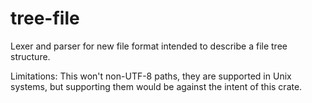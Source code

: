 # tree-file
Lexer and parser for new file format intended to describe a file tree structure.

Limitations: This won't non-UTF-8 paths, they are supported in Unix systems, but supporting them would be against the intent of this crate.
